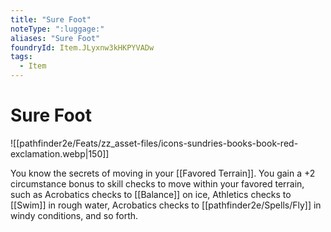 ```yaml
---
title: "Sure Foot"
noteType: ":luggage:"
aliases: "Sure Foot"
foundryId: Item.JLyxnw3kHKPYVADw
tags:
  - Item
---
```


# Sure Foot
![[pathfinder2e/Feats/zz_asset-files/icons-sundries-books-book-red-exclamation.webp|150]]

You know the secrets of moving in your [[Favored Terrain]]. You gain a +2 circumstance bonus to skill checks to move within your favored terrain, such as Acrobatics checks to [[Balance]] on ice, Athletics checks to [[Swim]] in rough water, Acrobatics checks to [[pathfinder2e/Spells/Fly]] in windy conditions, and so forth.
